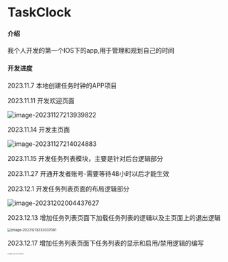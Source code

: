 # TaskClock

#### 介绍
我个人开发的第一个IOS下的app,用于管理和规划自己的时间 

#### 开发进度

2023.11.7 本地创建任务时钟的APP项目

2023.11.11 开发欢迎页面

![image-20231127213939822](https://p.ipic.vip/j3dsun.png)


2023.11.14 开发主页面

![image-20231127214024883](https://p.ipic.vip/a4jdkq.png)

2023.11.15 开发任务列表模块，主要是针对后台逻辑部分

2023.11.27 开通开发者账号-需要等待48小时以后才能生效

2023.12.1 开发任务列表页面的布局逻辑部分

![image-20231202004437627](https://p.ipic.vip/rn7n5y.png)

2023.12.13 增加任务列表页面下加载任务列表的逻辑以及主页面上的退出逻辑

<img src="https://p.ipic.vip/ud5to4.png" alt="image-20231213232037081" style="zoom:55%;" />

2023.12.17 增加任务列表页面下任务列表的显示和启用/禁用逻辑的编写

<img src="https://p.ipic.vip/86p367.png" alt="image-20231217004950300" style="zoom:18%;" />
